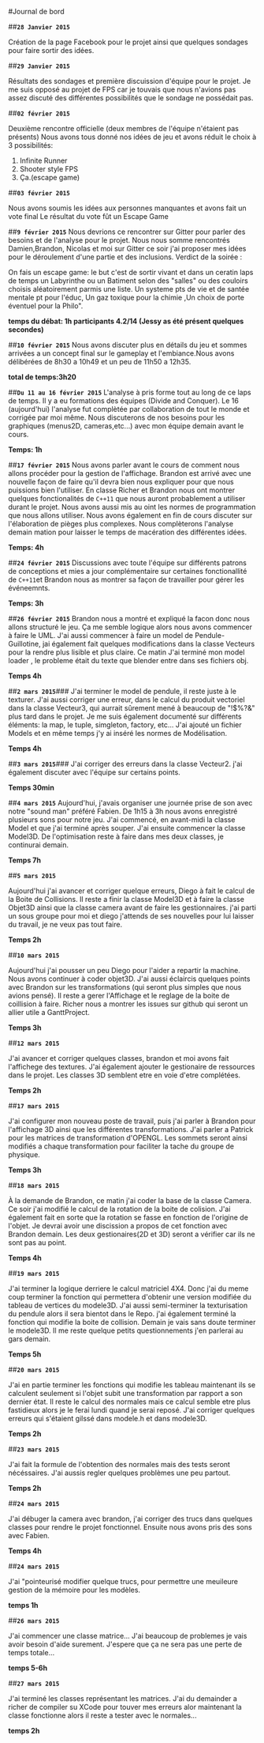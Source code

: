 #Journal de bord

##**`28 Janvier 2015`**

Création de la page Facebook pour le projet ainsi que quelques sondages pour faire sortir des idées.

##**`29 Janvier 2015`**

Résultats des sondages et première discuission d'équipe pour le projet. Je me suis opposé au 
projet de FPS car je touvais que nous n'avions pas assez discuté des différentes possibilités que le sondage ne possédait pas. 

##**`02 février 2015`**

Deuxième rencontre officielle (deux membres de l'équipe n'étaient pas présents)  Nous avons tous donné nos idées de jeu et avons réduit le choix à 3 possibilités:

 1. Infinite Runner
 2. Shooter style FPS 
 3. Ça.(escape game)
		  
##**`03 février 2015`**

Nous avons soumis les idées aux personnes manquantes et avons fait un vote final Le résultat du vote fût un Escape Game

##**`9 février 2015`**
Nous devrions ce rencontrer sur Gitter pour parler des besoins et de l'analyse pour le projet. Nous nous somme rencontrés Damien,Brandon, Nicolas et moi sur Gitter ce soir j'ai proposer mes idées pour le déroulement d'une partie et des inclusions. Verdict de la soirée :
		 
 On fais un escape game: le but c'est de sortir vivant et dans un ceratin laps de temps un Labyrinthe ou un Batiment selon des "salles" ou   des couloirs choisis aléatoirement parmis une liste. Un systeme pts de vie et de  santée mentale pt pour l'éduc, Un gaz toxique pour la chimie ,Un choix de porte  éventuel pour la Philo". 

**temps du débat:  1h  participants 4.2/14 (Jessy as été présent quelques secondes)**

##**`10 février 2015`**
Nous avons discuter plus en détails du jeu et sommes arrivées a un concept final sur le gameplay et l'embiance.Nous avons délibérées de 8h30 a 10h49 et un peu de 11h50 a 12h35.

**total de temps:3h20**

##**`Du 11 au 16 février 2015`**
L'analyse à pris forme tout au long de ce laps de temps. Il y a eu formations des équipes (Divide and Conquer). Le 16 (aujourd'hui) l'analyse fut complètée par collaboration de tout le monde et corrigée par moi même. Nous discuterons de nos besoins pour les graphiques (menus2D, cameras,etc...) avec mon équipe demain avant le cours.

**Temps: 1h**

##**`17 février 2015`**
Nous avons parler avant le cours de comment nous allons procéder pour la gestion de l'affichage. Brandon est arrivé avec une nouvelle façon de faire qu'il devra bien nous expliquer pour que nous puissions bien l'utiliser. En classe Richer et Brandon nous ont montrer quelques fonctionalités de `C++11` que nous auront probablement a utiliser durant le projet. Nous avons aussi mis au oint les normes de programmation que nous allons utiliser. Nous avons également en fin de cours discuter sur l'élaboration de pièges plus complexes. Nous complèterons l'analyse demain mation pour laisser le temps de macération des différentes idées.

**Temps: 4h**  

##**`24 février 2015`**
Discussions avec toute l'équipe sur différents patrons de conceptions et mies a jour complémentaire sur certaines fonctionallité de `C++11`et Brandon nous as montrer sa façon de travailler pour gérer les événeemnts.

**Temps: 3h**

##**`26 février 2015`**
Brandon nous a montré et expliqué la facon donc nous allons structuré le jeu. Ça me semble logique alors nous avons commencer à faire le UML. J'ai aussi commencer à faire un model de Pendule-Guillotine, jai également fait quelques modifications dans la classe Vecteurs pour la rendre plus lisible et plus claire. Ce matin J'ai terminé mon model loader , le probleme était du texte que blender entre dans ses fichiers obj.

**Temps 4h**

##**`2 mars 2015`**###
J'ai terminer le model de pendule, il reste juste à le texturer. J'ai aussi corriger une erreur, dans le calcul du produit vectoriel dans la classe Vecteur3, qui aurrait sûrement mené à beaucoup de "!$%?&" plus tard dans le projet. Je me suis également documenté sur différents éléments: la map, le tuple, simgleton, factory, etc... J'ai ajouté un fichier Models et en même temps j'y ai inséré les normes de Modélisation.

**Temps 4h**

##**`3 mars 2015`**###
J'ai corriger des erreurs dans la classe Vecteur2. j'ai également discuter avec l'équipe sur certains points.

**Temps 30min**

##**`4 mars 2015`**
Aujourd'hui, j'avais organiser une journée prise de son avec notre "sound man" préféré Fabien. De 1h15 à 3h nous avons enregistré plusieurs sons pour notre jeu. J'ai commencé, en avant-midi la classe Model et que j'ai terminé après souper. J'ai ensuite commencer la classe Model3D. De l'optimisation reste à faire dans mes deux classes, je continurai demain.

**Temps 7h** 

##**`5 mars 2015`**

Aujourd'hui j'ai avancer et corriger quelque erreurs, Diego à fait le calcul de la Boite de Collisions.
Il reste a finir la classe Model3D et à faire la classe Objet3D ainsi que la classe camera avant de faire les gestionnaires. j'ai parti un sous groupe pour moi et diego j'attends de ses nouvelles pour lui laisser du travail, je ne veux pas tout faire.

**Temps 2h** 

##**`10 mars 2015`**

Aujourd'hui j'ai pousser un peu Diego pour l'aider a repartir la machine. Nous avons continuer à coder objet3D. J'ai aussi éclaircis quelques points avec Brandon sur les transformations (qui seront plus simples que nous avions pensé). Il reste a gerer l'Affichage et le reglage de la boite de coillision à faire. Richer nous a montrer les issues sur github qui seront un allier utile a GanttProject.

**Temps 3h**

##**`12 mars 2015`**

J'ai avancer et corriger quelques classes, brandon et moi avons fait l'affichege des textures. J'ai également ajouter le gestionaire de ressources dans le projet. Les classes 3D semblent etre en voie d'etre complétées.

**Temps 2h**

##**`17 mars 2015`**

J'ai configurer mon nouveau poste de travail, puis j'ai parler à Brandon pour l'affichage 3D ainsi que les différentes transformations. J'ai parler a Patrick pour les matrices de transformation d'OPENGL. Les sommets seront ainsi modifiés a chaque transformation pour faciliter la tache du groupe de physique.

**Temps 3h**

##**`18 mars 2015`**

À la demande de Brandon, ce matin j'ai coder la base de la classe Camera. Ce soir j'ai modifié le calcul de la rotation de la boite de colision. J'ai également fait en sorte que la rotation se fasse en fonction de l'origine de l'objet. Je devrai avoir une discission a propos de cet fonction avec Brandon demain. Les deux gestionaires(2D et 3D) seront a vérifier car ils ne sont pas au point.

**Temps 4h** 

##**`19 mars 2015`**

J'ai terminer la logique derriere le calcul matriciel 4X4. Donc j'ai du meme coup terminer la fonction qui permettera d'obtenir une version modifiée du tableau de vertices du modele3D. J'ai aussi semi-terminer la texturisation du pendule alors il sera bientot dans le Repo. j'ai également terminé la fonction qui modifie la boite de collision. Demain  je vais sans doute terminer le modele3D. Il me reste quelque petits questionnements j'en parlerai au gars demain.

**Temps 5h**  


##**`20 mars 2015`**

J'ai en partie terminer les fonctions qui modifie les tableau maintenant ils se calculent seulement si l'objet subit une transformation par rapport a son dernier état. Il reste le calcul des normales mais ce calcul semble etre plus fastidieux alors je le ferai lundi quand je serai reposé. J'ai corriger quelques erreurs qui s'étaient gilssé dans modele.h et dans modele3D.

**Temps 2h**

##**`23 mars 2015`**

J'ai fait la formule de l'obtention des normales mais des tests seront nécéssaires. J'ai aussis regler quelques problèmes une peu partout.

**Temps 2h**


##**`24 mars 2015`**

J'ai débuger la camera avec brandon, j'ai corriger des trucs dans quelques classes pour rendre le projet fonctionnel. Ensuite nous avons pris des sons avec Fabien.

**Temps 4h**

##**`24 mars 2015`**

J'ai "pointeurisé modifier quelque trucs, pour permettre une meuileure gestion de la mémoire pour les modèles.

**temps 1h**

##**`26 mars 2015`**

J'ai commencer une classe matrice... J'ai beaucoup de problemes je vais avoir besoin d'aide surement. J'espere que ça ne sera pas une perte de temps totale...

**temps 5-6h**

##**`27 mars 2015`**

J'ai terminé les classes représentant les matrices. J'ai du demainder a richer de compiler su XCode pour touver mes erreurs alor maintenant la classe fonctionne alors il reste a tester avec le normales...

**temps 2h**